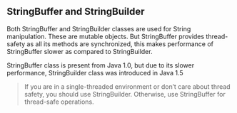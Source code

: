 ## StringBuffer and StringBuilder
Both StringBuffer and StringBuilder classes are used for String manipulation. These are mutable objects. But StringBuffer provides thread-safety as all its methods are synchronized, this makes performance of StringBuffer slower as compared to StringBuilder.

StringBuffer class is present from Java 1.0, but due to its slower performance, StringBuilder class was introduced in Java 1.5

>If you are in a single-threaded environment or don’t care about thread safety, you should use StringBuilder. Otherwise, use StringBuffer for thread-safe operations.